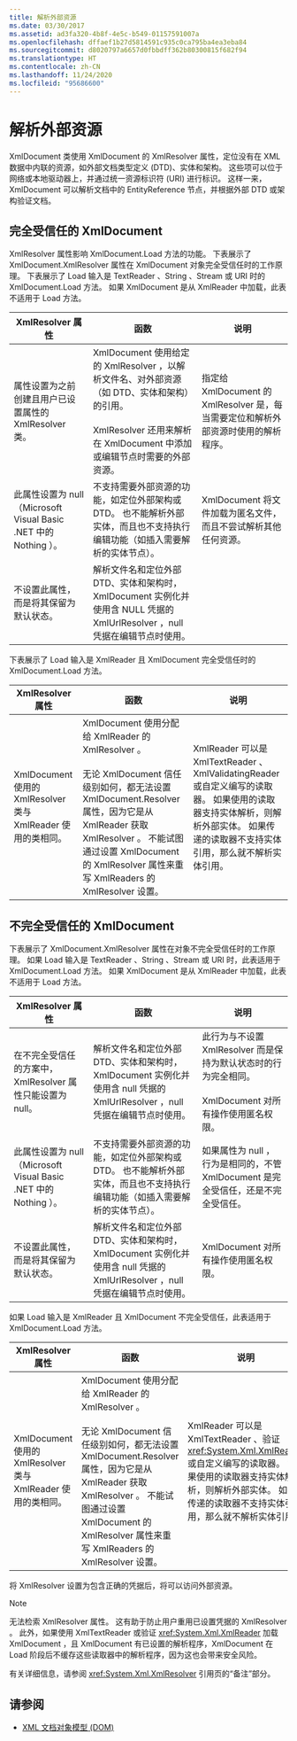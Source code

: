 ```yaml
---
title: 解析外部资源
ms.date: 03/30/2017
ms.assetid: ad3fa320-4b8f-4e5c-b549-01157591007a
ms.openlocfilehash: dffaef1b27d5814591c935c0ca795ba4ea3eba84
ms.sourcegitcommit: d8020797a6657d0fbbdff362b80300815f682f94
ms.translationtype: HT
ms.contentlocale: zh-CN
ms.lasthandoff: 11/24/2020
ms.locfileid: "95686600"
---
```

# <a name="resolving-external-resources"></a>解析外部资源

XmlDocument  类使用 XmlDocument  的 XmlResolver  属性，定位没有在 XML 数据中内联的资源，如外部文档类型定义 (DTD)、实体和架构。 这些项可以位于网络或本地驱动器上，并通过统一资源标识符 (URI) 进行标识。 这样一来，XmlDocument  可以解析文档中的 EntityReference  节点，并根据外部 DTD 或架构验证文档。  
  
## <a name="fully-trusted-xmldocument"></a>完全受信任的 XmlDocument  

 XmlResolver  属性影响 XmlDocument.Load  方法的功能。 下表展示了 XmlDocument.XmlResolver  属性在 XmlDocument  对象完全受信任时的工作原理。 下表展示了 Load 输入是 TextReader  、String  、Stream  或 URI  时的 XmlDocument.Load  方法。 如果 XmlDocument  是从 XmlReader  中加载，此表不适用于 Load  方法。  
  
|XmlResolver 属性|函数|说明|  
|--------------------------|--------------|-----------|  
|属性设置为之前创建且用户已设置属性的 XmlResolver  类。|XmlDocument  使用给定的 XmlResolver  ，以解析文件名、对外部资源（如 DTD、实体和架构）的引用。<br /><br /> XmlResolver  还用来解析在 XmlDocument  中添加或编辑节点时需要的外部资源。|指定给 XmlDocument  的 XmlResolver  是，每当需要定位和解析外部资源时使用的解析程序。|  
|此属性设置为 null  （Microsoft Visual Basic .NET 中的 Nothing  ）。|不支持需要外部资源的功能，如定位外部架构或 DTD。 也不能解析外部实体，而且也不支持执行编辑功能（如插入需要解析的实体节点）。|XmlDocument  将文件加载为匿名文件，而且不尝试解析其他任何资源。|  
|不设置此属性，而是将其保留为默认状态。|解析文件名和定位外部 DTD、实体和架构时，XmlDocument  实例化并使用含 NULL 凭据的 XmlUrlResolver  ，null  凭据在编辑节点时使用。||  
  
 下表展示了 Load  输入是 XmlReader  且 XmlDocument  完全受信任时的 XmlDocument.Load  方法。  
  
|XmlResolver 属性|函数|说明|  
|--------------------------|--------------|-----------|  
|XmlDocument  使用的 XmlResolver  类与 XmlReader  使用的类相同。|XmlDocument  使用分配给 XmlReader  的 XmlResolver  。<br /><br /> 无论 XmlDocument  信任级别如何，都无法设置 XmlDocument.Resolver  属性，因为它是从 XmlReader  获取 XmlResolver  。 不能试图通过设置 XmlDocument  的 XmlResolver  属性来重写 XmlReaders  的 XmlResolver  设置。|XmlReader  可以是 XmlTextReader  、XmlValidatingReader  或自定义编写的读取器。 如果使用的读取器支持实体解析，则解析外部实体。 如果传递的读取器不支持实体引用，那么就不解析实体引用。|  
  
## <a name="semi-trusted-xmldocument"></a>不完全受信任的 XmlDocument  

 下表展示了 XmlDocument.XmlResolver  属性在对象不完全受信任时的工作原理。 如果 Load 输入是 TextReader  、String  、Stream  或 URI  时，此表适用于 XmlDocument.Load  方法。 如果 XmlDocument  是从 XmlReader  中加载，此表不适用于 Load  方法。  
  
|XmlResolver 属性|函数|说明|  
|--------------------------|--------------|-----------|  
|在不完全受信任的方案中，XmlResolver  属性只能设置为 null。|解析文件名和定位外部 DTD、实体和架构时，XmlDocument  实例化并使用含 null  凭据的 XmlUrlResolver  ，null  凭据在编辑节点时使用。|此行为与不设置  XmlResolver 而是保持为默认状态时的行为完全相同。<br /><br /> XmlDocument  对所有操作使用匿名权限。|  
|此属性设置为 null  （Microsoft Visual Basic .NET 中的 Nothing  ）。|不支持需要外部资源的功能，如定位外部架构或 DTD。 也不能解析外部实体，而且也不支持执行编辑功能（如插入需要解析的实体节点）。|如果属性为 null  ，行为是相同的，不管 XmlDocument  是完全受信任，还是不完全受信任。|  
|不设置此属性，而是将其保留为默认状态。|解析文件名和定位外部 DTD、实体和架构时，XmlDocument  实例化并使用含 null  凭据的 XmlUrlResolver  ，null  凭据在编辑节点时使用。|XmlDocument  对所有操作使用匿名权限。|  
  
 如果 Load  输入是 XmlReader  且 XmlDocument  不完全受信任，此表适用于 XmlDocument.Load  方法。  
  
|XmlResolver 属性|函数|说明|  
|--------------------------|--------------|-----------|  
|XmlDocument  使用的 XmlResolver  类与 XmlReader  使用的类相同。|XmlDocument  使用分配给 XmlReader  的 XmlResolver  。<br /><br /> 无论 XmlDocument  信任级别如何，都无法设置 XmlDocument.Resolver  属性，因为它是从 XmlReader  获取 XmlResolver  。 不能试图通过设置 XmlDocument  的 XmlResolver  属性来重写 XmlReaders  的 XmlResolver  设置。|XmlReader  可以是 XmlTextReader  、验证 <xref:System.Xml.XmlReader> 或自定义编写的读取器。 如果使用的读取器支持实体解析，则解析外部实体。 如果传递的读取器不支持实体引用，那么就不解析实体引用。|  
  
 将 XmlResolver 设置为包含正确的凭据后，将可以访问外部资源。  
  
> [!NOTE]
> 无法检索 XmlResolver  属性。 这有助于防止用户重用已设置凭据的 XmlResolver  。 此外，如果使用 XmlTextReader  或验证 <xref:System.Xml.XmlReader> 加载 XmlDocument  ，且 XmlDocument  有已设置的解析程序，XmlDocument  在 Load  阶段后不缓存这些读取器中的解析程序，因为这也会带来安全风险。  
  
 有关详细信息，请参阅 <xref:System.Xml.XmlResolver> 引用页的“备注”部分。  
  
## <a name="see-also"></a>请参阅

- [XML 文档对象模型 (DOM)](xml-document-object-model-dom.md)
